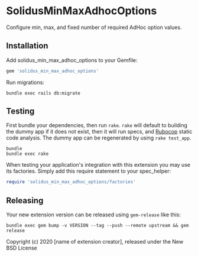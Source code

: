 SolidusMinMaxAdhocOptions
=========================

Configure min, max, and fixed number of required AdHoc option values.

Installation
------------

Add solidus_min_max_adhoc_options to your Gemfile:

```ruby
gem 'solidus_min_max_adhoc_options'
```

Run migrations:

```shell
bundle exec rails db:migrate
```

Testing
-------

First bundle your dependencies, then run `rake`. `rake` will default to building the dummy app if it does not exist, then it will run specs, and [Rubocop](https://github.com/bbatsov/rubocop) static code analysis. The dummy app can be regenerated by using `rake test_app`.

```shell
bundle
bundle exec rake
```

When testing your application's integration with this extension you may use its factories.
Simply add this require statement to your spec_helper:

```ruby
require 'solidus_min_max_adhoc_options/factories'
```

Releasing
---------

Your new extension version can be released using `gem-release` like this:

```shell
bundle exec gem bump -v VERSION --tag --push --remote upstream && gem release
```

Copyright (c) 2020 [name of extension creator], released under the New BSD License
